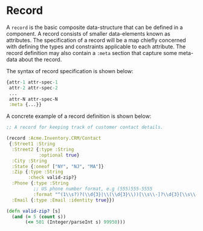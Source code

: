 # Record

A `record` is the basic composite data-structure that can be defined in a component.
A record consists of smaller data-elements known as attributes. The specification of a record
will be a map chiefly concerned with defining the types and constraints applicable to each attribute.
The record definition may also contain a `:meta` section that capture some meta-data about the record.

The syntax of record specification is shown below:

```clojure
{attr-1 attr-spec-1
 attr-2 attr-spec-2
 ...
 attr-N attr-spec-N
 :meta {...}}
```

A concrete example of a record definition is shown below:

```clojure
;; A record for keeping track of customer contact details.

(record :Acme.Inventory.CRM/Contact
 {:Street1 :String
  :Street2 {:type :String
            :optional true}
  :City :String
  :State {:oneof ["NY", "NJ", "MA"]}
  :Zip {:type :String
        :check valid-zip?}
  :Phone {:type :String
          ;; US phone number format, e.g (555)555-5555
          :format "^(1\\s?)?(\\d{3}|\\(\\d{3}\\))[\\s\\-]?\\d{3}[\\s\\-]?\\d{4}$"}
  :Email {:type :Email :identity true}})

(defn valid-zip? [s]
  (and (= 5 (count s))
       (<= 501 (Integer/parseInt s) 99950)))
```
